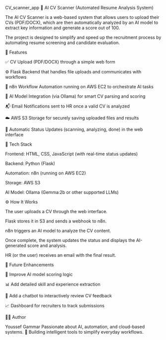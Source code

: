 CV_scanner_app
🧠 AI CV Scanner (Automated Resume Analysis System)

The AI CV Scanner is a web-based system that allows users to upload their CVs (PDF/DOCX), which are then automatically analyzed by an AI model to extract key information and generate a score out of 100.

The project is designed to simplify and speed up the recruitment process by automating resume screening and candidate evaluation.

🚀 Features

✅ CV Upload (PDF/DOCX) through a simple web form

⚙️ Flask Backend that handles file uploads and communicates with workflows

🤖 n8n Workflow Automation running on AWS EC2 to orchestrate AI tasks

🧩 AI Model Integration (via Ollama) for smart CV parsing and scoring

📬 Email Notifications sent to HR once a valid CV is analyzed

☁️ AWS S3 Storage for securely saving uploaded files and results

🔄 Automatic Status Updates (scanning, analyzing, done) in the web interface

🧰 Tech Stack

Frontend: HTML, CSS, JavaScript (with real-time status updates)

Backend: Python (Flask)

Automation: n8n (running on AWS EC2)

Storage: AWS S3

AI Model: Ollama (Gemma:2b or other supported LLMs)

⚙️ How It Works

The user uploads a CV through the web interface.

Flask stores it in S3 and sends a webhook to n8n.

n8n triggers an AI model to analyze the CV content.

Once complete, the system updates the status and displays the AI-generated score and analysis.

HR (or the user) receives an email with the final result.

🧾 Future Enhancements

🧠 Improve AI model scoring logic

📊 Add detailed skill and experience extraction

💬 Add a chatbot to interactively review CV feedback

📈 Dashboard for recruiters to track submissions

👨‍💻 Author

Youssef Gammar Passionate about AI, automation, and cloud-based systems. 💼 Building intelligent tools to simplify everyday workflows.
